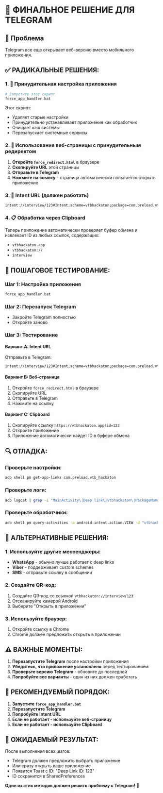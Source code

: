 # 🚀 ФИНАЛЬНОЕ РЕШЕНИЕ ДЛЯ TELEGRAM

## 🎯 Проблема
Telegram все еще открывает веб-версию вместо мобильного приложения.

## ✅ РАДИКАЛЬНЫЕ РЕШЕНИЯ:

### **1. 🔧 Принудительная настройка приложения**

```bash
# Запустите этот скрипт
force_app_handler.bat
```

Этот скрипт:
- Удаляет старые настройки
- Принудительно устанавливает приложение как обработчик
- Очищает кэш системы
- Перезапускает системные сервисы

### **2. 📱 Использование веб-страницы с принудительным редиректом**

1. **Откройте `force_redirect.html`** в браузере
2. **Скопируйте URL** этой страницы
3. **Отправьте в Telegram**
4. **Нажмите на ссылку** - страница автоматически попытается открыть приложение

### **3. 🎯 Intent URL (должен работать)**

```
intent://interview/123#Intent;scheme=vtbhackaton;package=com.preload.vtb_hackaton;end
```

### **4. 📋 Обработка через Clipboard**

Теперь приложение автоматически проверяет буфер обмена и извлекает ID из любых ссылок, содержащих:
- `vtbhackaton.app`
- `vtbhackaton://`
- `interview`

## 🧪 ПОШАГОВОЕ ТЕСТИРОВАНИЕ:

### **Шаг 1: Настройка приложения**
```bash
force_app_handler.bat
```

### **Шаг 2: Перезапуск Telegram**
- Закройте Telegram полностью
- Откройте заново

### **Шаг 3: Тестирование**

#### **Вариант A: Intent URL**
Отправьте в Telegram:
```
intent://interview/123#Intent;scheme=vtbhackaton;package=com.preload.vtb_hackaton;end
```

#### **Вариант B: Веб-страница**
1. Откройте `force_redirect.html` в браузере
2. Скопируйте URL
3. Отправьте в Telegram
4. Нажмите на ссылку

#### **Вариант C: Clipboard**
1. Скопируйте ссылку `https://vtbhackaton.app?id=123`
2. Откройте приложение
3. Приложение автоматически найдет ID в буфере обмена

## 🔍 ОТЛАДКА:

### **Проверьте настройки:**
```bash
adb shell pm get-app-links com.preload.vtb_hackaton
```

### **Проверьте логи:**
```bash
adb logcat | grep -i "MainActivity\|Deep link\|vtbhackaton\|PackageManager\|AppLinks"
```

### **Проверьте обработчики:**
```bash
adb shell pm query-activities -a android.intent.action.VIEW -d "vtbhackaton://test"
```

## 🎯 АЛЬТЕРНАТИВНЫЕ РЕШЕНИЯ:

### **1. Используйте другие мессенджеры:**
- **WhatsApp** - обычно лучше работает с deep links
- **Viber** - поддерживает custom schemes
- **SMS** - отправьте ссылку в сообщении

### **2. Создайте QR-код:**
1. Создайте QR-код со ссылкой `vtbhackaton://interview/123`
2. Отсканируйте камерой Android
3. Выберите "Открыть в приложении"

### **3. Используйте браузер:**
1. Откройте ссылку в Chrome
2. Chrome должен предложить открыть в приложении

## ⚠️ ВАЖНЫЕ МОМЕНТЫ:

1. **Перезапустите Telegram** после настройки приложения
2. **Убедитесь, что приложение установлено** перед тестированием
3. **Проверьте версию Telegram** - обновите до последней
4. **Попробуйте все варианты** - один из них должен сработать

## 🎉 РЕКОМЕНДУЕМЫЙ ПОРЯДОК:

1. **Запустите `force_app_handler.bat`**
2. **Перезапустите Telegram**
3. **Попробуйте Intent URL**
4. **Если не работает - используйте веб-страницу**
5. **Если не работает - используйте Clipboard**

## 🚀 ОЖИДАЕМЫЙ РЕЗУЛЬТАТ:

После выполнения всех шагов:
- Telegram должен предложить выбрать приложение
- Или сразу открыть ваше приложение
- Появится Toast с ID: "Deep Link ID: 123"
- ID сохранится в SharedPreferences

**Один из этих методов должен решить проблему с Telegram!** 🎯

